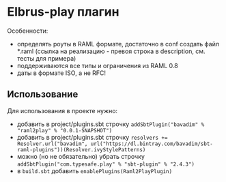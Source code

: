 # Elbrus-play плагин

Особенности:

 - определять роуты в RAML формате, достаточно в conf создать файл *.raml (ссылка на реализацию - превоя строка в description, 
см. тесты для примера)
- поддерживаются все типы и ограничения из RAML 0.8
- даты в формате ISO, а не RFC!

## Использование

Для использования в проекте нужно:

 - добавить в project/plugins.sbt строчку `addSbtPlugin("bavadim" % "raml2play" % "0.0.1-SNAPSHOT")`
 - добавить в project/plugins.sbt строчку `resolvers += Resolver.url("bavadim", url("https://dl.bintray.com/bavadim/sbt-raml-plugins"))(Resolver.ivyStylePatterns)`
 - можно (но не обязательно) убрать строчку `addSbtPlugin("com.typesafe.play" % "sbt-plugin" % "2.4.3")`
 - в `build.sbt` добавить `enablePlugins(Raml2PlayPlugin)`
